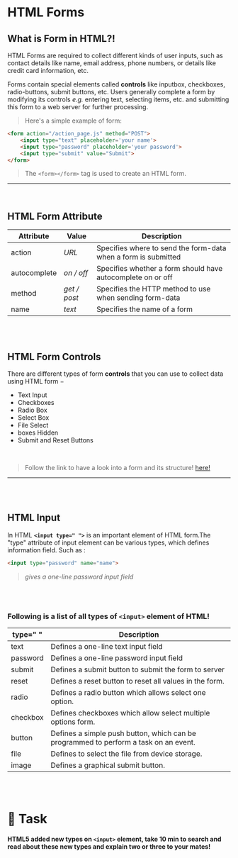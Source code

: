 # HTML Forms

## What is Form in HTML?!

HTML Forms are required to collect different kinds of user inputs, such as contact details like name, email address, phone numbers, or details like credit card information, etc.

Forms contain special elements called **controls** like inputbox, checkboxes, radio-buttons, submit buttons, etc. Users generally complete a form by modifying its controls _e.g._ entering text, selecting items, etc. and submitting this form to a web server for further processing.

> Here's a simple example of form:

```html
<form action="/action_page.js" method="POST">
    <input type="text" placeholder='your name'>
    <input type="password" placeholder='your password'>
    <input type="submit" value="Submit">
</form>
```

> The `<form></form>` tag is used to create an HTML form.

--------------------------------------------------------------------------------

<br>

## HTML Form Attribute

Attribute    | Value        | Description
------------ | ------------ | --------------------------------------------------------------
action       | _URL_        | Specifies where to send the form-data when a form is submitted
autocomplete | _on / off_   | Specifies whether a form should have autocomplete on or off
method       | _get / post_ | Specifies the HTTP method to use when sending form-data
name         | _text_       | Specifies the name of a form

<br>
<br>

## HTML Form Controls

There are different types of form **controls** that you can use to collect data using HTML form −

- Text Input
- Checkboxes
- Radio Box
- Select Box
- File Select
- boxes Hidden
- Submit and Reset Buttons

<br>

> Follow the link to have a look into a form and its structure! [here!](https://codepen.io/sara219/pen/OJWKeev?editors=1000)

--------------------------------------------------------------------------------

<br>
<br>

## HTML Input

In HTML **`<input type=" ">`** is an important element of HTML form.The "type" attribute of input element can be various types, which defines information field. Such as :

```html
<input type="password" name="name">
```

> _gives a one-line password input field_

<br>
<br>

### Following is a list of all types of `<input>` element of HTML!

type=" " | Description
-------- | ------------------------------------------------------------------------------------
text     | Defines a one-line text input field
password | Defines a one-line password input field
submit   | Defines a submit button to submit the form to server
reset    | Defines a reset button to reset all values in the form.
radio    | Defines a radio button which allows select one option.
checkbox | Defines checkboxes which allow select multiple options form.
button   | Defines a simple push button, which can be programmed to perform a task on an event.
file     | Defines to select the file from device storage.
image    | Defines a graphical submit button.

<br>
<br>

# 🛑 Task

#### HTML5 added new types on `<input>` element, take 10 min to search and read about these new types and explain two or three to your mates!
